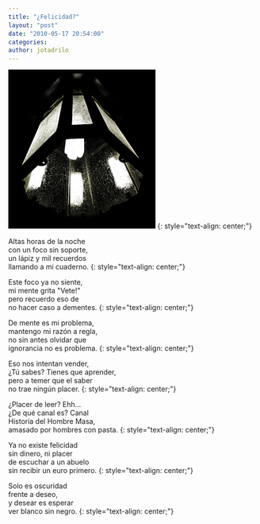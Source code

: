 ```yaml
---
title: "¿Felicidad?"
layout: "post"
date: "2010-05-17 20:54:00"
categories:
author: jotadrilo
---
```


![foco](/assets/images/DSC01770+copia.jpg)
{: style="text-align: center;"}

Altas horas de la noche\
con un foco sin soporte,\
un lápiz y mil recuerdos\
llamando a mi cuaderno.
{: style="text-align: center;"}

Este foco ya no siente,\
mi mente grita "Vete!"\
pero recuerdo eso de\
no hacer caso a dementes.
{: style="text-align: center;"}

De mente es mi problema,\
mantengo mi razón a regla,\
no sin antes olvidar que\
ignorancia no es problema.
{: style="text-align: center;"}

Eso nos intentan vender,\
¿Tú sabes? Tienes que aprender,\
pero a temer que el saber\
no trae ningún placer.
{: style="text-align: center;"}

¿Placer de leer? Ehh...\
¿De qué canal es? Canal\
Historia del Hombre Masa,\
amasado por hombres con pasta.
{: style="text-align: center;"}

Ya no existe felicidad\
sin dinero, ni placer\
de escuchar a un abuelo\
sin recibir un euro primero.
{: style="text-align: center;"}

Solo es oscuridad\
frente a deseo,\
y desear es esperar\
ver blanco sin negro.
{: style="text-align: center;"}

